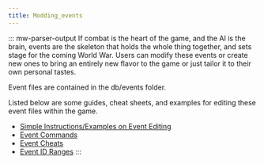 ```yaml
---
title: Modding_events
---
```

::: mw-parser-output
If combat is the heart of the game, and the AI is the brain, events are
the skeleton that holds the whole thing together, and sets stage for the
coming World War. Users can modify these events or create new ones to
bring an entirely new flavor to the game or just tailor it to their own
personal tastes.

Event files are contained in the db/events folder.

Listed below are some guides, cheat sheets, and examples for editing
these event files within the game.

-   [Simple Instructions/Examples on Event
    Editing](/wiki/Simple_Instructions/Examples_on_Event_Editing "Simple Instructions/Examples on Event Editing")
-   [Event Commands](/wiki/Event_Commands "Event Commands")
-   [Event Cheats](/wiki/Event_Cheats "Event Cheats")
-   [Event ID Ranges](/wiki/Event_ID_Ranges "Event ID Ranges")
:::
